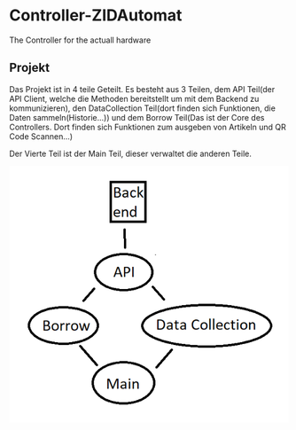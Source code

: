 # Controller-ZIDAutomat
The Controller for the actuall hardware

## Projekt 
Das Projekt ist in 4 teile Geteilt. Es besteht aus 3 Teilen, dem API Teil(der API Client, welche die Methoden bereitstellt um mit dem Backend zu kommunizieren), den DataCollection Teil(dort finden sich Funktionen, die Daten sammeln(Historie...)) und dem Borrow Teil(Das ist der Core des Controllers. Dort finden sich Funktionen zum ausgeben von Artikeln und QR Code Scannen...)

Der Vierte Teil ist der Main Teil, dieser verwaltet die anderen Teile.

![](Readme/Architectue.png)  

